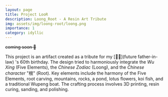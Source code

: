 ```yaml
---
layout: page
title: Project LooR
description: Loong_Root - A Resin Art Tribute
img: assets/img/loong-root/loong.png
importance: 1
category: idyllic
---
```


~~coming soon 🤫~~

This project is an artifact created as a tribute for my [👨🏻](future father-in-law) 's 60th birthday. The design tried to harmoniously integrate the *Wu Xing* (Five Elements), the *Chinese Zodiac* (Loong), and the *Chinese character* "根" (Root). Key elements include the harmony of the Five Elements, root carving, mountains, rocks, a pond, lotus flowers, koi fish, and a traditional Wupeng boat. The crafting process involves 3D printing, resin curing, sanding, and polishing.